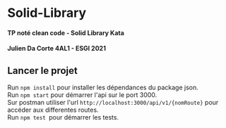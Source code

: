 # Solid-Library
#### TP noté clean code  - Solid Library Kata

**Julien Da Corte 4AL1 - ESGI 2021**

## Lancer le projet
Run `npm install` pour installer les dépendances du package json.  
Run `npm start` pour démarrer l'api sur le port 3000.  
Sur postman utiliser l'url `http://localhost:3000/api/v1/{nomRoute}` pour accéder aux differentes routes.  
Run `npm test `pour démarrer les tests.  
